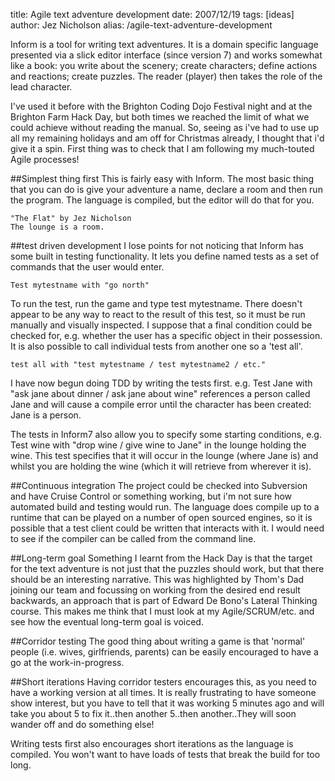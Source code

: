 title: Agile text adventure development
date: 2007/12/19
tags: [ideas]
author: Jez Nicholson
alias: /agile-text-adventure-development

Inform is a tool for writing text adventures. It is a domain specific language presented via a slick editor interface (since version 7) and works somewhat like a book: you write about the scenery; create characters; define actions and reactions; create puzzles. The reader (player) then takes the role of the lead character.

I've used it before with the Brighton Coding Dojo Festival night and at the Brighton Farm Hack Day, but both times we reached the limit of what we could achieve without reading the manual. So, seeing as i've had to use up all my remaining holidays and am off for Christmas already, I thought that i'd give it a spin. First thing was to check that I am following my much-touted Agile processes!

##Simplest thing first
This is fairly easy with Inform. The most basic thing that you can do is give your adventure a name, declare a room and then run the program. The language is compiled, but the editor will do that for you. 

    "The Flat" by Jez Nicholson 
    The lounge is a room.

##test driven development
I lose points for not noticing that Inform has some built in testing functionality. It lets you define named tests as a set of commands that the user would enter. 

    Test mytestname with "go north" 

To run the test, run the game and type test mytestname. There doesn't appear to be any way to react to the result of this test, so it must be run manually and visually inspected. I suppose that a final condition could be checked for, e.g. whether the user has a specific object in their possession. It is also possible to call individual tests from another one so a 'test all'. 

    test all with "test mytestname / test mytestname2 / etc."

I have now begun doing TDD by writing the tests first. 
e.g. Test Jane with "ask jane about dinner / ask jane about wine" references a person called Jane and will cause a compile error until the character has been created: Jane is a person.

The tests in Inform7 also allow you to specify some starting conditions, e.g.
Test wine with "drop wine / give wine to Jane" in the lounge holding the wine. 
This test specifies that it will occur in the lounge (where Jane is) and whilst you are holding the wine (which it will retrieve from wherever it is).

##Continuous integration
The project could be checked into Subversion and have Cruise Control or something working, but i'm not sure how automated build and testing would run. The language does compile up to a runtime that can be played on a number of open sourced engines, so it is possible that a test client could be written that interacts with it. I would need to see if the compiler can be called from the command line.

##Long-term goal
Something I learnt from the Hack Day is that the target for the text adventure is not just that the puzzles should work, but that there should be an interesting narrative. This was highlighted by Thom's Dad joining our team and focussing on working from the desired end result backwards, an approach that is part of Edward De Bono's Lateral Thinking course. This makes me think that I must look at my Agile/SCRUM/etc. and see how the eventual long-term goal is voiced.

##Corridor testing
The good thing about writing a game is that 'normal' people (i.e. wives, girlfriends, parents) can be easily encouraged to have a go at the work-in-progress.

##Short iterations
Having corridor testers encourages this, as you need to have a working version at all times. It is really frustrating to have someone show interest, but you have to tell that it was working 5 minutes ago and will take you about 5 to fix it..then another 5..then another..They will soon wander off and do something else!

Writing tests first also encourages short iterations as the language is compiled. You won't want to have loads of tests that break the build for too long.